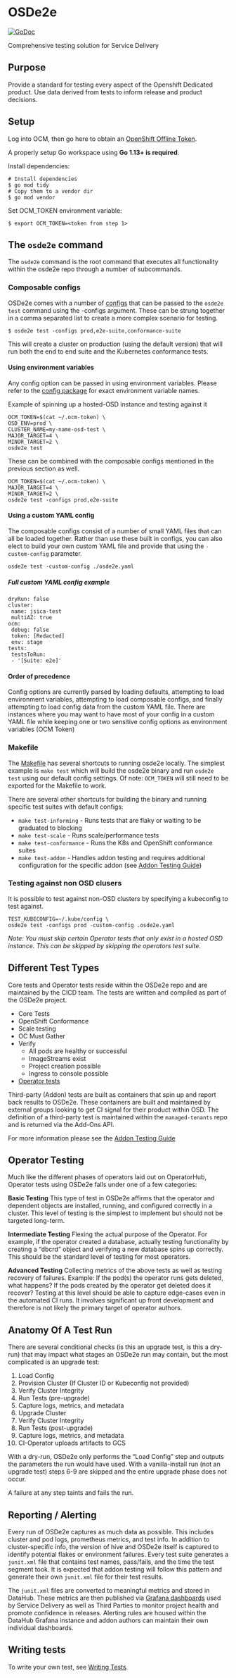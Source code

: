 # OSDe2e

[![GoDoc](https://godoc.org/github.com/openshift/osde2e?status.svg)](https://godoc.org/github.com/openshift/osde2e)

Comprehensive testing solution for Service Delivery

## Purpose
Provide a standard for testing every aspect of the Openshift Dedicated product. Use data derived from tests to inform release and product decisions.

## Setup 

Log into OCM, then go here to obtain an [OpenShift Offline Token].

A properly setup Go workspace using **Go 1.13+ is required**.

Install dependencies:
```
# Install dependencies
$ go mod tidy
# Copy them to a vendor dir
$ go mod vendor
```

Set OCM_TOKEN environment variable:
```
$ export OCM_TOKEN=<token from step 1>
```

## The `osde2e` command

The `osde2e` command is the root command that executes all functionality within the osde2e repo through a number of subcommands.

### Composable configs

OSDe2e comes with a number of [configs] that can be passed to the `osde2e test` command using the -configs argument. These can be strung together in a comma separated list to create a more complex scenario for testing.

```
$ osde2e test -configs prod,e2e-suite,conformance-suite
```

This will create a cluster on production (using the default version) that will run both the end to end suite and the Kubernetes conformance tests.

#### Using environment variables

Any config option can be passed in using environment variables. Please refer to the [config package] for exact environment variable names.

Example of spinning up a hosted-OSD instance and testing against it

```
OCM_TOKEN=$(cat ~/.ocm-token) \
OSD_ENV=prod \
CLUSTER_NAME=my-name-osd-test \
MAJOR_TARGET=4 \
MINOR_TARGET=2 \
osde2e test
``` 

These can be combined with the composable configs mentioned in the previous section as well.

```
OCM_TOKEN=$(cat ~/.ocm-token) \
MAJOR_TARGET=4 \
MINOR_TARGET=2 \
osde2e test -configs prod,e2e-suite
``` 

#### Using a custom YAML config

The composable configs consist of a number of small YAML files that can all be loaded together. Rather than use these built in configs, you can also elect to build your own custom YAML file and provide that using the `-custom-config` parameter.

```
osde2e test -custom-config ./osde2e.yaml
```

##### Full custom YAML config example
```
dryRun: false
cluster:
 name: jsica-test
 multiAZ: true
ocm:
 debug: false
 token: [Redacted]
 env: stage
tests:
 testsToRun:
 - '[Suite: e2e]'
```

#### Order of precedence

Config options are currently parsed by loading defaults, attempting to load environment variables, attempting to load composable configs, and finally attempting to load config data from the custom YAML file. There are instances where you may want to have most of your config in a custom YAML file while keeping one or two sensitive config options as environment variables (OCM Token)

### Makefile

The [Makefile] has several shortcuts to running osde2e locally. The simplest example is `make test` which will build the osde2e binary and run `osde2e test` using our default config settings. Of note: `OCM_TOKEN` will still need to be exported for the Makefile to work.

There are several other shortcuts for building the binary and running specific test suites with default configs:

* `make test-informing` - Runs tests that are flaky or waiting to be graduated to blocking
* `make test-scale` - Runs scale/performance tests
* `make test-conformance` - Runs the K8s and OpenShift conformance suites
* `make test-addon` - Handles addon testing and requires additional configuration for the specific addon (see [Addon Testing Guide])

### Testing against non OSD clusers

It is possible to test against non-OSD clusters by specifying a kubeconfig to test against.

```
TEST_KUBECONFIG=~/.kube/config \
osde2e test -configs prod -custom-config .osde2e.yaml
```
*Note: You must skip certain Operator tests that only exist in a hosted OSD instance. This can be skipped by skipping the operators test suite.*

## Different Test Types
Core tests and Operator tests reside within the OSDe2e repo and are maintained by the CICD team. The tests are written and compiled as part of the OSDe2e project. 
* Core Tests
* OpenShift Conformance
* Scale testing
* OC Must Gather
* Verify 
  * All pods are healthy or successful
  * ImageStreams exist
  * Project creation possible
  * Ingress to console possible
* [Operator tests]

Third-party (Addon) tests are built as containers that spin up and report back results to OSDe2e. These containers are built and maintained by external groups looking to get CI signal for their product within OSD. The definition of a third-party test is maintained within the `managed-tenants` repo and is returned via the Add-Ons API.

For more information please see the [Addon Testing Guide]

## Operator Testing
Much like the different phases of operators laid out on OperatorHub, Operator tests using OSDe2e falls under one of a few categories:

**Basic Testing**
This type of test in OSDe2e affirms that the operator and dependent objects are installed, running, and configured correctly in a cluster. This level of testing is the simplest to implement but should not be targeted long-term.

**Intermediate Testing**
Flexing the actual purpose of the Operator. For example, if the operator created a database, actually testing functionality by creating a “dbcrd” object and verifying a new database spins up correctly. This should be the standard level of testing for most operators.

**Advanced Testing**
Collecting metrics of the above tests as well as testing recovery of failures. Example: If the pod(s) the operator runs gets deleted, what happens? If the pods created by the operator get deleted does it recover? Testing at this level should be able to capture edge-cases even in the automated CI runs. It involves significant up front development and therefore is not likely the primary target of operator authors.

## Anatomy Of A Test Run
There are several conditional checks (is this an upgrade test, is this a dry-run) that may impact what stages an OSDe2e run may contain, but the most complicated is an upgrade test:

1. Load Config
2. Provision Cluster (If Cluster ID or Kubeconfig not provided)
3. Verify Cluster Integrity
4. Run Tests (pre-upgrade)
5. Capture logs, metrics, and metadata
6. Upgrade Cluster
7. Verify Cluster Integrity
8. Run Tests (post-upgrade)
9. Capture logs, metrics, and metadata 
10. CI-Operator uploads artifacts to GCS

With a dry-run, OSDe2e only performs the “Load Config” step and outputs the parameters the run would have used. With a vanilla-install run (not an upgrade test) steps 6-9 are skipped and the entire upgrade phase does not occur.

A failure at any step taints and fails the run. 

## Reporting / Alerting
Every run of OSDe2e captures as much data as possible. This includes cluster and pod logs, prometheus metrics, and test info. In addition to cluster-specific info, the version of hive and OSDe2e itself is captured to identify potential flakes or environment failures. Every test suite generates a `junit.xml` file that contains test names, pass/fails, and the time the test segment took. It is expected that addon testing will follow this pattern and generate their own `junit.xml` file for their test results. 

The `junit.xml` files are converted to meaningful metrics and stored in DataHub. These metrics are then published via [Grafana dashboards] used by Service Delivery as well as Third Parties to monitor project health and promote confidence in releases. Alerting rules are housed within the DataHub Grafana instance and addon authors can maintain their own individual dashboards.

## Writing tests
To write your own test, see [Writing Tests].

[OpenShift Offline Token]:https://cloud.redhat.com/openshift/token
[configs]:/configs/
[config package]:/pkg/common/config/config.go
[Makefile]:/Makefile
[Operator tests]:/pkg/e2e/operators/
[Addon Testing Guide]:/docs/Addons.md
[Grafana dashboards]:https://grafana.datahub.redhat.com/dashboard/db/osd-health-metrics?orgId=1
[Writing Tests]:/docs/Writing-Tests.md